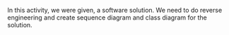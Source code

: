 In this activity, we were given, a software solution. 
We need to do reverse engineering and create sequence diagram and
class diagram for the solution.
